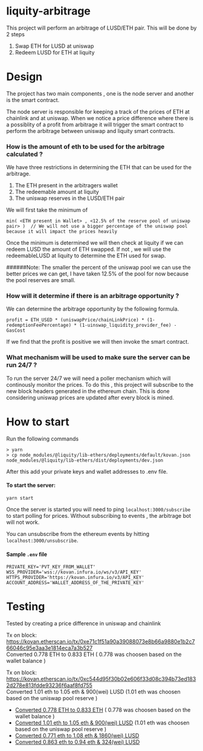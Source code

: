 # liquity-arbitrage

This project will perform an arbitrage of LUSD/ETH pair. This will be done by 2 steps
1. Swap ETH for LUSD at uniswap 
2. Redeem LUSD for ETH at liquity

# Design

The project has two main components , one is the node server and another is the smart contract. 

The node server is responsible for keeping a track of the prices of ETH at chainlink and at uniswap. When we notice a price difference where there is a possiblity of a profit from arbitrage it will trigger the smart contract to perform the arbitrage between uniswap and liquity smart contracts.

### How is the amount of eth to be used for the arbitrage calculated ?

We have three restrictions in determining the ETH that can be used for the arbitrage. 
1) The ETH present in the arbitragers wallet
2) The redeemable amount at liquity 
3) The uniswap reserves in the LUSD/ETH pair

We will first take the minimum of 
```
min( <ETH present in Wallet> , <12.5% of the reserve pool of uniswap pair> )  // We will not use a bigger percentage of the uniswap pool because it will impact the prices heavily
```
Once the minimum is determined we will then check at liquity if we can redeem LUSD the amount of ETH swapped. If not , we will use the redeemableLUSD at liquity to determine the ETH used for swap.

######Note: The smaller the percent of the uniswap pool we can use the better prices we can get, I have taken 12.5% of the pool for now because the pool reserves are small.

### How will it determine if there is an arbitrage opportunity ?

We can determine the arbitrage opportunity by the following formula.
```
profit = ETH_USED * (uniswapPrice/chainLinkPrice) * (1-redemptionFeePercentage) * (1-uinswap_liquidity_provider_fee) - GasCost
```

If we find that the profit is positive we will then invoke the smart contract.

### What mechanism will be used to make sure the server can be run 24/7 ?

To run the server 24/7 we will need a poller mechanism which will continously monitor the prices. To do this , this project will subscribe to the new block headers generated in the ethereum chain. This is done considering uniswap prices are updated after every block is mined.

# How to start

Run the following commands
```
> yarn
> cp node_modules/@liquity/lib-ethers/deployments/default/kovan.json node_modules/@liquity/lib-ethers/dist/deployments/dev.json 
```

After this add your private keys and wallet addresses to .env file.

#### To start the server:
```
yarn start
```
Once the server is started you will need to ping `localhost:3000/subscribe` to start polling for prices. Without subscribing to events , the arbitrage bot will not work.

You can unsubscribe from the ethereum events by hitting `localhost:3000/unsubscribe`.

#### Sample `.env` file
```
PRIVATE_KEY='PVT_KEY_FROM_WALLET'
WSS_PROVIDER='wss://kovan.infura.io/ws/v3/API_KEY'
HTTPS_PROVIDER='https://kovan.infura.io/v3/API_KEY'
ACCOUNT_ADDRESS='WALLET_ADDRESS_OF_THE_PRIVATE_KEY'
```

# Testing 

Tested by creating a price difference in uniswap and chainlink 

Tx on block: https://kovan.etherscan.io/tx/0xe71c1f51a90a39088073e8b66a9880e1b2c766046c95e3aa3e1814eca7a3b527  
Converted 0.778 ETH to 0.833 ETH  ( 0.778 was choosen based on the wallet balance )

Tx on block: https://kovan.etherscan.io/tx/0xc544d95f30b02e606f33d08c394b73ed1832d278e813fdde93236f6aaf8fd755  
Converted 1.01 eth to 1.05 eth & 900(wei) LUSD (1.01 eth was choosen based on the uniswap pool reserve )

* [Converted 0.778 ETH to 0.833 ETH](https://kovan.etherscan.io/tx/0xe71c1f51a90a39088073e8b66a9880e1b2c766046c95e3aa3e1814eca7a3b527) ( 0.778 was choosen based on the wallet balance )
* [Converted 1.01 eth to 1.05 eth & 900(wei) LUSD](https://kovan.etherscan.io/tx/0xc544d95f30b02e606f33d08c394b73ed1832d278e813fdde93236f6aaf8fd755) (1.01 eth was choosen based on the uniswap pool reserve )
* [Converted 0.771 eth to 1.08 eth & 1860(wei) LUSD](https://kovan.etherscan.io/tx/0xe80ed8aea2f845dfcf9eb30ea834ffc6fb61f1b5bccbcfbdc217ea9dc761f45f)
* [Converted 0.863 eth to 0.94 eth & 324(wei) LUSD](https://kovan.etherscan.io/tx/0xd226660d149e239d748e4ad87d41654d5a96f03eb2a2aab25381c39aea548fb7)